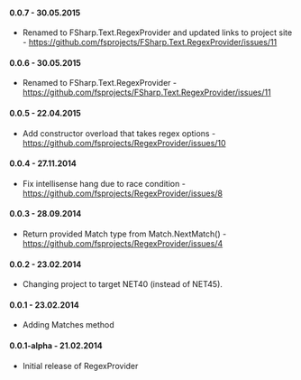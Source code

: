 #### 0.0.7 - 30.05.2015
* Renamed to FSharp.Text.RegexProvider and updated links to project site - https://github.com/fsprojects/FSharp.Text.RegexProvider/issues/11

#### 0.0.6 - 30.05.2015
* Renamed to FSharp.Text.RegexProvider - https://github.com/fsprojects/FSharp.Text.RegexProvider/issues/11

#### 0.0.5 - 22.04.2015
* Add constructor overload that takes regex options - https://github.com/fsprojects/RegexProvider/issues/10

#### 0.0.4 - 27.11.2014
* Fix intellisense hang due to race condition -  https://github.com/fsprojects/RegexProvider/issues/8

#### 0.0.3 - 28.09.2014
* Return provided Match type from Match.NextMatch() - https://github.com/fsprojects/RegexProvider/issues/4

#### 0.0.2 - 23.02.2014
* Changing project to target NET40 (instead of NET45).

#### 0.0.1 - 23.02.2014
* Adding Matches method

#### 0.0.1-alpha - 21.02.2014
* Initial release of RegexProvider
